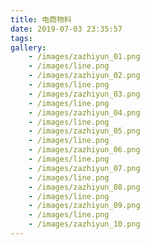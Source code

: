 ```yaml
---
title: 电商物料
date: 2019-07-03 23:35:57
tags:
gallery:
    - /images/zazhiyun_01.png
    - /images/line.png
    - /images/zazhiyun_02.png
    - /images/line.png
    - /images/zazhiyun_03.png
    - /images/line.png
    - /images/zazhiyun_04.png
    - /images/line.png
    - /images/zazhiyun_05.png
    - /images/line.png
    - /images/zazhiyun_06.png
    - /images/line.png
    - /images/zazhiyun_07.png
    - /images/line.png
    - /images/zazhiyun_08.png
    - /images/line.png
    - /images/zazhiyun_09.png
    - /images/line.png
    - /images/zazhiyun_10.png
---
```

